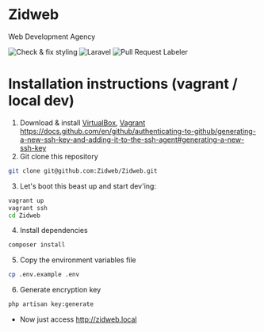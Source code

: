 # Zidweb
Web Development Agency

![Check & fix styling](https://github.com/Zidweb/Zidweb/workflows/Check%20&%20fix%20styling/badge.svg)
![Laravel](https://github.com/Zidweb/Zidweb/workflows/Laravel/badge.svg)
![Pull Request Labeler](https://github.com/Zidweb/Zidweb/workflows/Pull%20Request%20Labeler/badge.svg)

# Installation instructions (vagrant / local dev)

1. Download & install [VirtualBox](https://virtualbox.org/wiki/downloads), [Vagrant](https://vagrantup.com/downloads)
https://docs.github.com/en/github/authenticating-to-github/generating-a-new-ssh-key-and-adding-it-to-the-ssh-agent#generating-a-new-ssh-key
2. Git clone this repository
```bash
git clone git@github.com:Zidweb/Zidweb.git
```
3. Let's boot this beast up and start dev'ing:
```bash
vagrant up
vagrant ssh
cd Zidweb
```
4. Install dependencies
```bash
composer install
```
5. Copy the environment variables file
```bash
cp .env.example .env
```
6. Generate encryption key
```bash
php artisan key:generate
```

* Now just access http://zidweb.local
